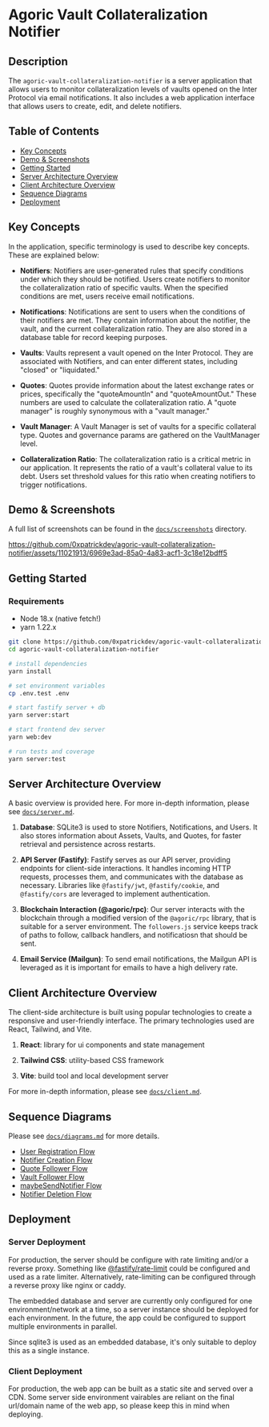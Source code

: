 # Agoric Vault Collateralization Notifier

## Description

The `agoric-vault-collateralization-notifier` is a server application that allows users to monitor collateralization levels of vaults opened on the Inter Protocol via email notifications. It also includes a web application interface that allows users to create, edit, and delete notifiers.

## Table of Contents

- [Key Concepts](#key-concepts)
- [Demo & Screenshots](#demo-screenshots)
- [Getting Started](#getting-started)
- [Server Architecture Overview](#server-architecture-overview)
- [Client Architecture Overview](#client-architecture-overview)
- [Sequence Diagrams](#sequence-diagrams)
- [Deployment](#deployment)

## Key Concepts

In the application, specific terminology is used to describe key concepts. These are explained below:

- **Notifiers**: Notifiers are user-generated rules that specify conditions under which they should be notified. Users create notifiers to monitor the collateralization ratio of specific vaults. When the specified conditions are met, users receive email notifications.

- **Notifications**: Notifications are sent to users when the conditions of their notifiers are met. They contain information about the notifier, the vault, and the current collateralization ratio. They are also stored in a database table for record keeping purposes.

- **Vaults**: Vaults represent a vault opened on the Inter Protocol. They are associated with Notifiers, and can enter different states, including "closed" or "liquidated."

- **Quotes**: Quotes provide information about the latest exchange rates or prices, specifically the "quoteAmountIn" and "quoteAmountOut." These numbers are used to calculate the collateralization ratio. A "quote manager" is roughly synonymous with a "vault manager."

- **Vault Manager**: A Vault Manager is set of vaults for a specific collateral type. Quotes and governance params are gathered on the VaultManager level.

- **Collateralization Ratio**: The collateralization ratio is a critical metric in our application. It represents the ratio of a vault's collateral value to its debt. Users set threshold values for this ratio when creating notifiers to trigger notifications.


## Demo & Screenshots

A full list of screenshots can be found in the [`docs/screenshots`](docs/screenshots) directory.

https://github.com/0xpatrickdev/agoric-vault-collateralization-notifier/assets/11021913/6969e3ad-85a0-4a83-acf1-3c18e12bdff5


## Getting Started

### Requirements

- Node 18.x (native fetch!)
- yarn 1.22.x

```zsh
git clone https://github.com/0xpatrickdev/agoric-vault-collateralization-notifier.git
cd agoric-vault-collateralization-notifier

# install dependencies
yarn install

# set environment variables
cp .env.test .env

# start fastify server + db
yarn server:start

# start frontend dev server
yarn web:dev

# run tests and coverage 
yarn server:test

```

## Server Architecture Overview

A basic overview is provided here. For more in-depth information, please see [`docs/server.md`](docs/server.md).

1. **Database**: SQLite3 is used to store Notifiers, Notifications, and Users. It also stores information about Assets, Vaults, and Quotes, for faster retrieval and persistence across restarts. 

2. **API Server (Fastify)**: Fastify serves as our API server, providing endpoints for client-side interactions. It handles incoming HTTP requests, processes them, and communicates with the database as necessary. Libraries like `@fastify/jwt`, `@fastify/cookie`, and `@fastify/cors` are leveraged to implement authentication.

3. **Blockchain Interaction (@agoric/rpc)**: Our server interacts with the blockchain through a modified version of the `@agoric/rpc` library, that is suitable for a server environment. The `followers.js` service keeps track of paths to follow, callback handlers, and notificatiosn that should be sent.

4. **Email Service (Mailgun)**: To send email notifications, the Mailgun API is leveraged as it is important for emails to have a high delivery rate.


## Client Architecture Overview

The client-side architecture is built using popular technologies to create a responsive and user-friendly interface. The primary technologies used are React, Tailwind, and Vite.

1. **React**: library for ui components and state management

2. **Tailwind CSS**: utility-based CSS framework

3. **Vite**: build tool and local development server

For more in-depth information, please see [`docs/client.md`](docs/client.md).

## Sequence Diagrams

Please see [`docs/diagrams.md`](docs/diagrams.md) for more details.

- [User Registration Flow](docs/diagrams.md#user-registration-flow)
- [Notifier Creation Flow](docs/diagrams.md#notifier-creation-flow)
- [Quote Follower Flow](docs/diagrams.md#quote-follower-flow)
- [Vault Follower Flow](docs/diagrams.md#vault-follower-flow)
- [maybeSendNotifier Flow](docs/diagrams.md#maybesendnotifier-flow)
- [Notifier Deletion Flow](docs/diagrams.mde#notifier-deletion-flow)

## Deployment

### Server Deployment

For production, the server should be configure with rate limiting and/or a reverse proxy. Something like [@fastify/rate-limit](https://github.com/fastify/fastify-rate-limit) could be configured and used as a rate limiter. Alternatively, rate-limiting can be configured through a reverse proxy like nginx or caddy.

The embedded database and server are currently only configured for one environment/network at a time, so a server instance should be deployed for each environment. In the future, the app could be configured to support multiple environments in parallel.

Since sqlite3 is used as an embedded database, it's only suitable to deploy this as a single instance.

### Client Deployment
For production, the web app can be built as a static site and served over a CDN. Some server side environment vairables are reliant on the final url/domain name of the web app, so please keep this in mind when deploying.


